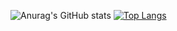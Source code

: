 ![Anurag's GitHub stats](https://github-readme-stats.vercel.app/api?username=pchihieuu&show_icons=true&theme=nightowl) [![Top Langs](https://github-readme-stats.vercel.app/api/top-langs/?username=pchihieuu&layout=compact&theme=nightowl)](https://github.com/anuraghazra/github-readme-stats)


